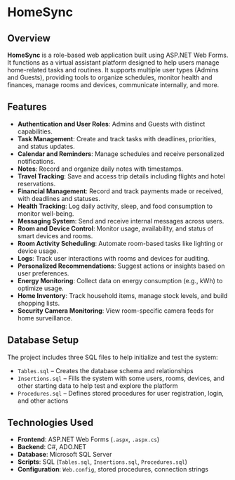 # HomeSync

## Overview
**HomeSync** is a role-based web application built using ASP.NET Web Forms. It functions as a virtual assistant platform designed to help users manage home-related tasks and routines. It supports multiple user types (Admins and Guests), providing tools to organize schedules, monitor health and finances, manage rooms and devices, communicate internally, and more.

## Features
- **Authentication and User Roles**: Admins and Guests with distinct capabilities.
- **Task Management**: Create and track tasks with deadlines, priorities, and status updates.
- **Calendar and Reminders**: Manage schedules and receive personalized notifications.
- **Notes**: Record and organize daily notes with timestamps.
- **Travel Tracking**: Save and access trip details including flights and hotel reservations.
- **Financial Management**: Record and track payments made or received, with deadlines and statuses.
- **Health Tracking**: Log daily activity, sleep, and food consumption to monitor well-being.
- **Messaging System**: Send and receive internal messages across users.
- **Room and Device Control**: Monitor usage, availability, and status of smart devices and rooms.
- **Room Activity Scheduling**: Automate room-based tasks like lighting or device usage.
- **Logs**: Track user interactions with rooms and devices for auditing.
- **Personalized Recommendations**: Suggest actions or insights based on user preferences.
- **Energy Monitoring**: Collect data on energy consumption (e.g., kWh) to optimize usage.
- **Home Inventory**: Track household items, manage stock levels, and build shopping lists.
- **Security Camera Monitoring**: View room-specific camera feeds for home surveillance.

## Database Setup
The project includes three SQL files to help initialize and test the system:
- `Tables.sql` – Creates the database schema and relationships
- `Insertions.sql` – Fills the system with some users, rooms, devices, and other starting data to help test and explore the platform
- `Procedures.sql` – Defines stored procedures for user registration, login, and other actions
  
## Technologies Used
- **Frontend**: ASP.NET Web Forms (`.aspx`, `.aspx.cs`)
- **Backend**: C#, ADO.NET
- **Database**: Microsoft SQL Server
- **Scripts**: SQL (`Tables.sql`, `Insertions.sql`, `Procedures.sql`)
- **Configuration**: `Web.config`, stored procedures, connection strings


